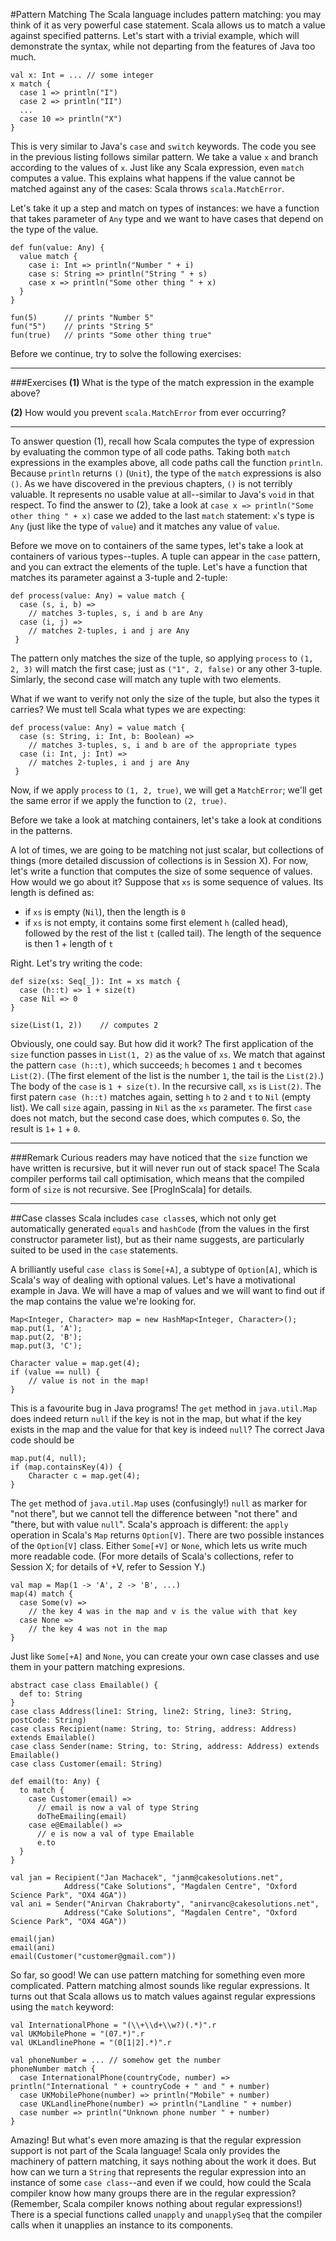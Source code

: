 #Pattern Matching
The Scala language includes pattern matching: you may think of it as very powerful case statement. Scala allows us to
match a value against specified patterns. Let's start with a trivial example, which will demonstrate the syntax, while
not departing from the features of Java too much.

    val x: Int = ... // some integer
    x match {
      case 1 => println("I")
      case 2 => println("II")
      ...
      case 10 => println("X")
    }

This is very similar to Java's ``case`` and ``switch`` keywords. The code you see in the previous listing follows similar
pattern. We take a value ``x`` and branch according to the values of ``x``. Just like any Scala expression, even ``match``
computes a value. This explains what happens if the value cannot be matched against any of the cases: Scala throws
``scala.MatchError``.

Let's take it up a step and match on types of instances: we have a function that takes parameter of ``Any`` type and we
want to have cases that depend on the type of the value.

    def fun(value: Any) {
      value match {
        case i: Int => println("Number " + i)
        case s: String => println("String " + s)
        case x => println("Some other thing " + x)
      }
    }

    fun(5)      // prints "Number 5"
    fun("5")    // prints "String 5"
    fun(true)   // prints "Some other thing true"

Before we continue, try to solve the following exercises:

---

###Exercises
**(1)** What is the type of the match expression in the example above?

**(2)** How would you prevent ``scala.MatchError`` from ever occurring?

---

To answer question (1), recall how Scala computes the type of expression by evaluating the common type of all code paths.
Taking both ``match`` expressions in the examples above, all code paths call the function ``println``. Because ``println``
returns ``()`` (``Unit``), the type of the ``match`` expressions is also ``()``. As we have discovered in the previous
chapters, ``()`` is not terribly valuable. It represents no usable value at all--similar to Java's ``void`` in that respect.
To find the answer to (2), take a look at ``case x => println("Some other thing " + x)`` case we added to the last ``match``
statement: ``x``'s type is ``Any`` (just like the type of ``value``) and it matches any value of ``value``.

Before we move on to containers of the same types, let's take a look at containers of various types--tuples. A tuple
can appear in the ``case`` pattern, and you can extract the elements of the tuple. Let's have a function that matches
its parameter against a 3-tuple and 2-tuple:

    def process(value: Any) = value match {
      case (s, i, b) =>
        // matches 3-tuples, s, i and b are Any
      case (i, j) =>
        // matches 2-tuples, i and j are Any
     }

The pattern only matches the size of the tuple, so applying ``process`` to ``(1, 2, 3)`` will match the first case; just
as ``("1", 2, false)`` or any other 3-tuple. Simlarly, the second case will match any tuple with two elements.

What if we want to verify not only the size of the tuple, but also the types it carries? We must tell Scala what types
we are expecting:

    def process(value: Any) = value match {
      case (s: String, i: Int, b: Boolean) =>
        // matches 3-tuples, s, i and b are of the appropriate types
      case (i: Int, j: Int) =>
        // matches 2-tuples, i and j are Any
     }

Now, if we apply ``process`` to ``(1, 2, true)``, we will get a ``MatchError``; we'll get the same error if we apply the
function to ``(2, true)``.

Before we take a look at matching containers, let's take a look at conditions in the patterns.

A lot of times, we are going to be matching not just scalar, but collections of things (more detailed discussion of collections
is in Session X). For now, let's write a function that computes the size of some sequence of values. How would we go about
it? Suppose that ``xs`` is some sequence of values. Its length is defined as:

- if ``xs`` is empty (``Nil``), then the length is ``0``
- if ``xs`` is not empty, it contains some first element ``h`` (called head), followed by the rest of the list ``t``
  (called tail). The length of the sequence is then 1 + length of ``t``

Right. Let's try writing the code:

    def size(xs: Seq[_]): Int = xs match {
      case (h::t) => 1 + size(t)
      case Nil => 0
    }

    size(List(1, 2))    // computes 2

Obviously, one could say. But how did it work? The first application of the ``size`` function passes in ``List(1, 2)``
as the value of ``xs``. We match that against the pattern ``case (h::t)``, which succeeds; ``h`` becomes ``1`` and ``t``
becomes ``List(2)``. (The first element of the list is the number ``1``, the tail is the ``List(2)``.) The body of the
``case`` is ``1 + size(t)``. In the recursive call, ``xs`` is ``List(2)``. The first patern ``case (h::t)`` matches again,
setting ``h`` to ``2`` and ``t`` to ``Nil`` (empty list). We call ``size`` again, passing in ``Nil`` as the ``xs`` parameter.
The first ``case`` does not match, but the second case does, which computes ``0``. So, the result is ``1``+ ``1`` + ``0``.

---

###Remark
Curious readers may have noticed that the ``size`` function we have written is recursive, but it will never run out of
stack space! The Scala compiler performs tail call optimisation, which means that the compiled form of ``size`` is not
recursive. See [ProgInScala] for details.

---

##Case classes
Scala includes ``case class``es, which not only get automatically generated ``equals`` and ``hashCode`` (from the values
in the first constructor parameter list), but as their name suggests, are particularly suited to be used in the ``case``
statements.

A brilliantly useful ``case class`` is ``Some[+A]``, a subtype of ``Option[A]``, which is Scala's way of dealing with
optional values. Let's have a motivational example in Java. We will have a map of values and we will want to find out
if the map contains the value we're looking for.

    Map<Integer, Character> map = new HashMap<Integer, Character>();
    map.put(1, 'A');
    map.put(2, 'B');
    map.put(3, 'C');

    Character value = map.get(4);
    if (value == null) {
        // value is not in the map!
    }

This is a favourite bug in Java programs! The ``get`` method in ``java.util.Map`` does indeed return ``null`` if the key
is not in the map, but what if the key exists in the map and the value for that key is indeed ``null``? The correct Java
code should be

    map.put(4, null);
    if (map.containsKey(4)) {
        Character c = map.get(4);
    }

The ``get`` method of ``java.util.Map`` uses (confusingly!) ``null`` as marker for "not there", but we cannot tell the
difference between "not there" and "there, but with value ``null``". Scala's approach is different: the ``apply`` operation
in Scala's ``Map`` returns ``Option[V]``. There are two possible instances of the ``Option[V]`` class. Either ``Some[+V]``
or ``None``, which lets us write much more readable code. (For more details of Scala's collections, refer to Session X;
for details of +V, refer to Session Y.)

    val map = Map(1 -> 'A', 2 -> 'B', ...)
    map(4) match {
      case Some(v) =>
        // the key 4 was in the map and v is the value with that key
      case None =>
        // the key 4 was not in the map
    }

Just like ``Some[+A]`` and ``None``, you can create your own case classes and use them in your pattern matching expresions.

    abstract case class Emailable() {
      def to: String
    }
    case class Address(line1: String, line2: String, line3: String, postCode: String)
    case class Recipient(name: String, to: String, address: Address) extends Emailable()
    case class Sender(name: String, to: String, address: Address) extends Emailable()
    case class Customer(email: String)

    def email(to: Any) {
      to match {
        case Customer(email) =>
          // email is now a val of type String
          doTheEmailing(email)
        case e@Emailable() =>
          // e is now a val of type Emailable
          e.to
      }
    }

    val jan = Recipient("Jan Machacek", "janm@cakesolutions.net",
                Address("Cake Solutions", "Magdalen Centre", "Oxford Science Park", "OX4 4GA"))
    val ani = Sender("Anirvan Chakraborty", "anirvanc@cakesolutions.net",
                Address("Cake Solutions", "Magdalen Centre", "Oxford Science Park", "OX4 4GA"))

    email(jan)
    email(ani)
    email(Customer("customer@gmail.com"))

So far, so good! We can use pattern matching for something even more complicated. Pattern matching almost sounds like
regular expressions. It turns out that Scala allows us to match values against regular expressions using the ``match``
keyword:

    val InternationalPhone = "(\\+\\d+\\w?)(.*)".r
    val UKMobilePhone = "(07.*)".r
    val UKLandlinePhone = "(0[1|2].*)".r

    val phoneNumber = ... // somehow get the number
    phoneNumber match {
      case InternationalPhone(countryCode, number) => println("International " + countryCode + " and " + number)
      case UKMobilePhone(number) => println("Mobile" + number)
      case UKLandlinePhone(number) => println("Landline " + number)
      case number => println("Unknown phone number " + number)
    }

Amazing! But what's even more amazing is that the regular expression support is not part of the Scala language! Scala only
provides the machinery of pattern matching, it says nothing about the work it does. But how can we turn a ``String``
that represents the regular expression into an instance of some ``case class``--and even if we could, how could the
Scala compiler know how many groups there are in the regular expression? (Remember, Scala compiler knows nothing about
regular expressions!) There is a special functions called ``unapply`` and ``unapplySeq`` that the compiler calls when it
unapplies an instance to its components.